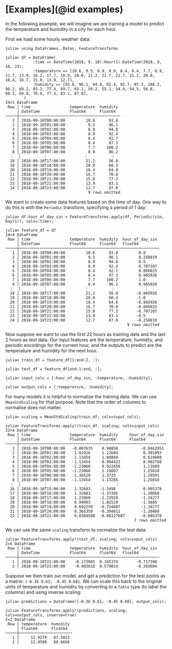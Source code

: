 # [Examples](@id examples)

In the following example, we will imagine we are training a model to predict the temperature and humidity in a city for each hour.

First we load some hourly weather data:

```jldoctest example
julia> using DataFrames, Dates, FeatureTransforms

julia> df = DataFrame(
            :time => DateTime(2018, 9, 10):Hour(1):DateTime(2018, 9, 10, 23),
            :temperature => [10.6, 9.5, 8.9, 8.9, 8.4, 8.4, 7.7, 8.9, 11.7, 13.9, 16.2, 17.7, 18.9, 20.0, 21.2, 21.7, 21.7, 21.2, 20.0, 18.4, 16.7, 15.0, 13.9, 12.7],
            :humidity => [93.8, 96.1, 94.8, 92.4, 92.7, 97.3, 100.2, 96.2, 89.2, 83.2, 77.4, 69.7, 65.1, 59.2, 55.1, 54.9, 54.5, 56.8, 60.3, 64.8, 70.8, 77.3, 83.1, 87.0],
        )
24×3 DataFrame
 Row │ time                 temperature  humidity
     │ DateTime             Float64      Float64
─────┼────────────────────────────────────────────
   1 │ 2018-09-10T00:00:00         10.6      93.8
   2 │ 2018-09-10T01:00:00          9.5      96.1
   3 │ 2018-09-10T02:00:00          8.9      94.8
   4 │ 2018-09-10T03:00:00          8.9      92.4
   5 │ 2018-09-10T04:00:00          8.4      92.7
   6 │ 2018-09-10T05:00:00          8.4      97.3
   7 │ 2018-09-10T06:00:00          7.7     100.2
   8 │ 2018-09-10T07:00:00          8.9      96.2
  ⋮  │          ⋮                ⋮          ⋮
  18 │ 2018-09-10T17:00:00         21.2      56.8
  19 │ 2018-09-10T18:00:00         20.0      60.3
  20 │ 2018-09-10T19:00:00         18.4      64.8
  21 │ 2018-09-10T20:00:00         16.7      70.8
  22 │ 2018-09-10T21:00:00         15.0      77.3
  23 │ 2018-09-10T22:00:00         13.9      83.1
  24 │ 2018-09-10T23:00:00         12.7      87.0
                                    9 rows omitted
```

We want to create some data features based on the time of day. One way to do this is with the `Periodic` transform, specifying a period of 1 day:

```jldoctest example
julia> df.hour_of_day_sin = FeatureTransforms.apply(df, Periodic(sin, Day(1)); cols=:time);

julia> feature_df = df
24×4 DataFrame
 Row │ time                 temperature  humidity  hour_of_day_sin
     │ DateTime             Float64      Float64   Float64
─────┼─────────────────────────────────────────────────────────────
   1 │ 2018-09-10T00:00:00         10.6      93.8         0.0
   2 │ 2018-09-10T01:00:00          9.5      96.1         0.258819
   3 │ 2018-09-10T02:00:00          8.9      94.8         0.5
   4 │ 2018-09-10T03:00:00          8.9      92.4         0.707107
   5 │ 2018-09-10T04:00:00          8.4      92.7         0.866025
   6 │ 2018-09-10T05:00:00          8.4      97.3         0.965926
   7 │ 2018-09-10T06:00:00          7.7     100.2         1.0
   8 │ 2018-09-10T07:00:00          8.9      96.2         0.965926
  ⋮  │          ⋮                ⋮          ⋮             ⋮
  18 │ 2018-09-10T17:00:00         21.2      56.8        -0.965926
  19 │ 2018-09-10T18:00:00         20.0      60.3        -1.0
  20 │ 2018-09-10T19:00:00         18.4      64.8        -0.965926
  21 │ 2018-09-10T20:00:00         16.7      70.8        -0.866025
  22 │ 2018-09-10T21:00:00         15.0      77.3        -0.707107
  23 │ 2018-09-10T22:00:00         13.9      83.1        -0.5
  24 │ 2018-09-10T23:00:00         12.7      87.0        -0.258819
                                                     9 rows omitted
```

Now suppose we want to use the first 22 hours as training data and the last 2 hours as test data. Our input features are the temperature, humidity, and periodic encodings for the current hour, and the outputs to predict are the temperature and humidity for the next hour. 

```jldoctest example
julia> train_df = feature_df[1:end-2, :];

julia> test_df = feature_df[end-1:end, :];

julia> input_cols = [:hour_of_day_sin, :temperature, :humidity];

julia> output_cols = [:temperature, :humidity];
```

For many models it is helpful to normalize the training data. We can use `MeanStdScaling` for that purpose. Note that the order of columns to normalise does not matter.

```jldoctest example
julia> scaling = MeanStdScaling(train_df; cols=input_cols);

julia> FeatureTransforms.apply!(train_df, scaling; cols=input_cols)
22×4 DataFrame
 Row │ time                 temperature  humidity     hour_of_day_sin
     │ DateTime             Float64      Float64      Float64
─────┼────────────────────────────────────────────────────────────────
   1 │ 2018-09-10T00:00:00   -0.807635    0.98858          -0.0462951
   2 │ 2018-09-10T01:00:00   -1.01916     1.12684           0.301093
   3 │ 2018-09-10T02:00:00   -1.13454     1.04869           0.624808
   4 │ 2018-09-10T03:00:00   -1.13454     0.904422          0.902788
   5 │ 2018-09-10T04:00:00   -1.23068     0.922456          1.11609
   6 │ 2018-09-10T05:00:00   -1.23068     1.19897           1.25018
   7 │ 2018-09-10T06:00:00   -1.36529     1.3733            1.29591
   8 │ 2018-09-10T07:00:00   -1.13454     1.13285           1.25018
  ⋮  │          ⋮                ⋮            ⋮              ⋮
  16 │ 2018-09-10T15:00:00    1.32683    -1.3498           -0.995378
  17 │ 2018-09-10T16:00:00    1.32683    -1.37385          -1.20868
  18 │ 2018-09-10T17:00:00    1.23068    -1.23559          -1.34277
  19 │ 2018-09-10T18:00:00    0.99993    -1.02519          -1.3885
  20 │ 2018-09-10T19:00:00    0.692259   -0.754687         -1.34277
  21 │ 2018-09-10T20:00:00    0.365359   -0.394011         -1.20868
  22 │ 2018-09-10T21:00:00    0.0384588  -0.00327887       -0.995378
                                                        7 rows omitted
```

We can use the same `scaling` transform to normalize the test data:

```jldoctest example
julia> FeatureTransforms.apply!(test_df, scaling; cols=input_cols)
2×4 DataFrame
 Row │ time                 temperature  humidity  hour_of_day_sin 
     │ DateTime             Float64      Float64   Float64         
─────┼─────────────────────────────────────────────────────────────
   1 │ 2018-09-10T22:00:00    -0.173065  0.345374        -0.717398
   2 │ 2018-09-10T23:00:00    -0.403818  0.579814        -0.393684
```

Suppose we then train our model, and get a prediction for the test points as a matrix: `[-0.36 0.61; -0.45 0.68]`. We can scale this back to the original units of temperature and humidity by converting to a `Table` type (to label the columns) and using inverse scaling:

```jldoctest example
julia> predictions = DataFrame([-0.36 0.61; -0.45 0.68], output_cols);

julia> FeatureTransforms.apply!(predictions, scaling; cols=output_cols, inverse=true)
2×2 DataFrame
 Row │ temperature  humidity 
     │ Float64      Float64  
─────┼───────────────────────
   1 │     12.9279   87.5022
   2 │     12.4598   88.6666
```
